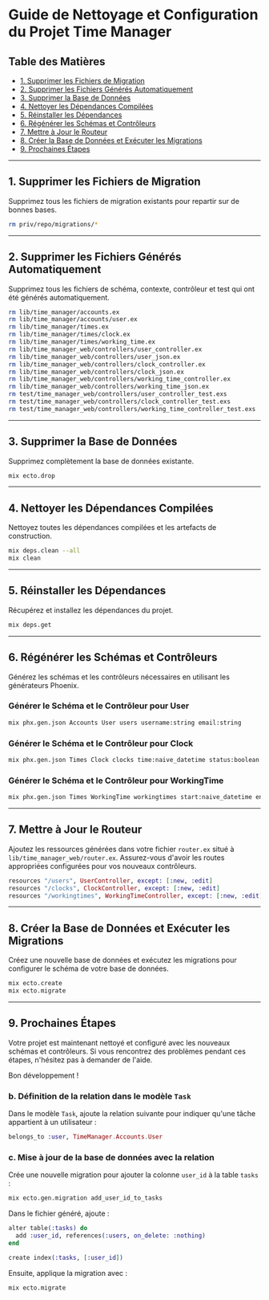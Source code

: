 # Guide de Nettoyage et Configuration du Projet Time Manager

## Table des Matières

- [1. Supprimer les Fichiers de Migration](#1-supprimer-les-fichiers-de-migration)
- [2. Supprimer les Fichiers Générés Automatiquement](#2-supprimer-les-fichiers-générés-automatiquement)
- [3. Supprimer la Base de Données](#3-supprimer-la-base-de-données)
- [4. Nettoyer les Dépendances Compilées](#4-nettoyer-les-dépendances-compilées)
- [5. Réinstaller les Dépendances](#5-réinstaller-les-dépendances)
- [6. Régénérer les Schémas et Contrôleurs](#6-régénérer-les-schémas-et-contrôleurs)
- [7. Mettre à Jour le Routeur](#7-mettre-à-jour-le-routeur)
- [8. Créer la Base de Données et Exécuter les Migrations](#8-créer-la-base-de-données-et-exécuter-les-migrations)
- [9. Prochaines Étapes](#9-prochaines-étapes)

---

## 1. Supprimer les Fichiers de Migration

Supprimez tous les fichiers de migration existants pour repartir sur de bonnes bases.

```bash
rm priv/repo/migrations/*
```

---

## 2. Supprimer les Fichiers Générés Automatiquement

Supprimez tous les fichiers de schéma, contexte, contrôleur et test qui ont été générés automatiquement.

```bash
rm lib/time_manager/accounts.ex
rm lib/time_manager/accounts/user.ex
rm lib/time_manager/times.ex
rm lib/time_manager/times/clock.ex
rm lib/time_manager/times/working_time.ex
rm lib/time_manager_web/controllers/user_controller.ex
rm lib/time_manager_web/controllers/user_json.ex
rm lib/time_manager_web/controllers/clock_controller.ex
rm lib/time_manager_web/controllers/clock_json.ex
rm lib/time_manager_web/controllers/working_time_controller.ex
rm lib/time_manager_web/controllers/working_time_json.ex
rm test/time_manager_web/controllers/user_controller_test.exs
rm test/time_manager_web/controllers/clock_controller_test.exs
rm test/time_manager_web/controllers/working_time_controller_test.exs
```

---

## 3. Supprimer la Base de Données

Supprimez complètement la base de données existante.

```bash
mix ecto.drop
```

---

## 4. Nettoyer les Dépendances Compilées

Nettoyez toutes les dépendances compilées et les artefacts de construction.

```bash
mix deps.clean --all
mix clean
```

---

## 5. Réinstaller les Dépendances

Récupérez et installez les dépendances du projet.

```bash
mix deps.get
```

---

## 6. Régénérer les Schémas et Contrôleurs

Générez les schémas et les contrôleurs nécessaires en utilisant les générateurs Phoenix.

### Générer le Schéma et le Contrôleur pour User

```bash
mix phx.gen.json Accounts User users username:string email:string
```

### Générer le Schéma et le Contrôleur pour Clock

```bash
mix phx.gen.json Times Clock clocks time:naive_datetime status:boolean user_id:references:users
```

### Générer le Schéma et le Contrôleur pour WorkingTime

```bash
mix phx.gen.json Times WorkingTime workingtimes start:naive_datetime end:naive_datetime user_id:references:users
```

---

## 7. Mettre à Jour le Routeur

Ajoutez les ressources générées dans votre fichier `router.ex` situé à `lib/time_manager_web/router.ex`. Assurez-vous d'avoir les routes appropriées configurées pour vos nouveaux contrôleurs.

```elixir
resources "/users", UserController, except: [:new, :edit]
resources "/clocks", ClockController, except: [:new, :edit]
resources "/workingtimes", WorkingTimeController, except: [:new, :edit]
```

---

## 8. Créer la Base de Données et Exécuter les Migrations

Créez une nouvelle base de données et exécutez les migrations pour configurer le schéma de votre base de données.

```bash
mix ecto.create
mix ecto.migrate
```

---

## 9. Prochaines Étapes

Votre projet est maintenant nettoyé et configuré avec les nouveaux schémas et contrôleurs. Si vous rencontrez des problèmes pendant ces étapes, n'hésitez pas à demander de l'aide.

Bon développement !

### b. Définition de la relation dans le modèle `Task`

Dans le modèle `Task`, ajoute la relation suivante pour indiquer qu'une tâche appartient à un utilisateur :

```elixir
belongs_to :user, TimeManager.Accounts.User
```

### c. Mise à jour de la base de données avec la relation

Crée une nouvelle migration pour ajouter la colonne `user_id` à la table `tasks` :

```bash
mix ecto.gen.migration add_user_id_to_tasks
```

Dans le fichier généré, ajoute :

```elixir
alter table(:tasks) do
  add :user_id, references(:users, on_delete: :nothing)
end

create index(:tasks, [:user_id])
```

Ensuite, applique la migration avec :

```bash
mix ecto.migrate
```
